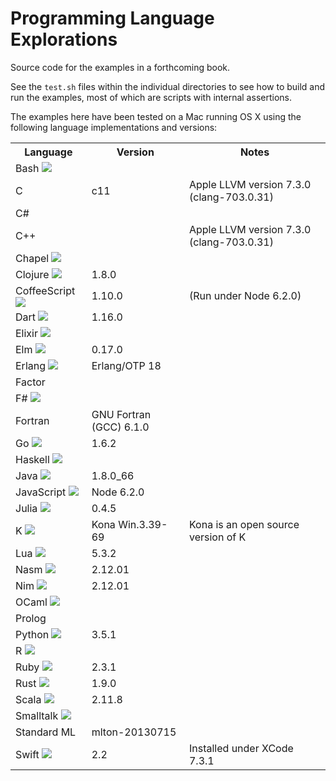# Programming Language Explorations

Source code for the examples in a forthcoming book.

See the `test.sh` files within the individual directories to see how to build and run the examples, most of which are scripts with internal assertions.

The examples here have been tested on a Mac running OS X using the following language implementations and versions:

<table>
<tr><th>Language<th>Version<th>Notes
<tr><td>Bash
    <img src="https://raw.githubusercontent.com/rtoal/polyglot/master/resources/bash-logo.png"><td><td>
<tr><td>C<td>c11<td>Apple LLVM version 7.3.0 (clang-703.0.31)
<tr><td>C#<td><td>
<tr><td>C++<td><td>Apple LLVM version 7.3.0 (clang-703.0.31)
<tr><td>Chapel
    <img src="https://raw.githubusercontent.com/rtoal/polyglot/master/resources/chapel-logo.png"><td><td>
<tr><td>Clojure
    <img src="https://raw.githubusercontent.com/rtoal/polyglot/master/resources/clojure-logo.png"><td>1.8.0<td>
<tr><td>CoffeeScript
    <img src="https://raw.githubusercontent.com/rtoal/polyglot/master/resources/coffeescript-logo.png"><td>1.10.0<td>(Run under Node 6.2.0)
<tr><td>Dart
    <img src="https://raw.githubusercontent.com/rtoal/polyglot/master/resources/dart-logo.png"><td>1.16.0<td>
<tr><td>Elixir
    <img src="https://raw.githubusercontent.com/rtoal/polyglot/master/resources/elixir-logo.png"><td><td>
<tr><td>Elm
    <img src="https://raw.githubusercontent.com/rtoal/polyglot/master/resources/elm-logo.png"><td>0.17.0<td>
<tr><td>Erlang
    <img src="https://raw.githubusercontent.com/rtoal/polyglot/master/resources/erlang-logo.png"><td>Erlang/OTP 18<td>
<tr><td>Factor<td><td>
<tr><td>F#
    <img src="https://raw.githubusercontent.com/rtoal/polyglot/master/resources/fsharp-logo.png"><td><td>
<tr><td>Fortran<td>GNU Fortran (GCC) 6.1.0<td>
<tr><td>Go
    <img src="https://raw.githubusercontent.com/rtoal/polyglot/master/resources/go-logo.png"><td>1.6.2<td>
<tr><td>Haskell
    <img src="https://raw.githubusercontent.com/rtoal/polyglot/master/resources/haskell-logo.png"><td><td>
<tr><td>Java
    <img src="https://raw.githubusercontent.com/rtoal/polyglot/master/resources/java-logo.png"><td>1.8.0_66<td>
<tr><td>JavaScript
    <img src="https://raw.githubusercontent.com/rtoal/polyglot/master/resources/javascript-logo.png"><td>Node 6.2.0<td>
<tr><td>Julia
    <img src="https://raw.githubusercontent.com/rtoal/polyglot/master/resources/julia-logo.png"><td>0.4.5<td>
<tr><td>K
    <img src="https://raw.githubusercontent.com/rtoal/polyglot/master/resources/k-logo.png"><td>Kona Win.3.39-69<td>Kona is an open source version of K
<tr><td>Lua
    <img src="https://raw.githubusercontent.com/rtoal/polyglot/master/resources/lua-logo.png"><td>5.3.2<td>
<tr><td>Nasm
    <img src="https://raw.githubusercontent.com/rtoal/polyglot/master/resources/nasm-logo.png"><td>2.12.01<td>
<tr><td>Nim
    <img src="https://raw.githubusercontent.com/rtoal/polyglot/master/resources/nim-logo.png"><td>2.12.01<td>
<tr><td>OCaml
    <img src="https://raw.githubusercontent.com/rtoal/polyglot/master/resources/ocaml-logo.png"><td><td>
<tr><td>Prolog<td><td>
<tr><td>Python
    <img src="https://raw.githubusercontent.com/rtoal/polyglot/master/resources/python-logo.png"><td>3.5.1<td>
<tr><td>R
    <img src="https://raw.githubusercontent.com/rtoal/polyglot/master/resources/r-logo.png"><td><td>
<tr><td>Ruby
    <img src="https://raw.githubusercontent.com/rtoal/polyglot/master/resources/ruby-logo.png"><td>2.3.1<td>
<tr><td>Rust
    <img src="https://raw.githubusercontent.com/rtoal/polyglot/master/resources/rust-logo.png"><td>1.9.0<td>
<tr><td>Scala
    <img src="https://raw.githubusercontent.com/rtoal/polyglot/master/resources/scala-logo.png"><td>2.11.8<td>
<tr><td>Smalltalk
    <img src="https://raw.githubusercontent.com/rtoal/polyglot/master/resources/smalltalk-logo.png"><td><td>
<tr><td>Standard ML<td>mlton-20130715<td>
<tr><td>Swift
    <img src="https://raw.githubusercontent.com/rtoal/polyglot/master/resources/swift-logo.png"><td>2.2<td>Installed under XCode 7.3.1
</table>

